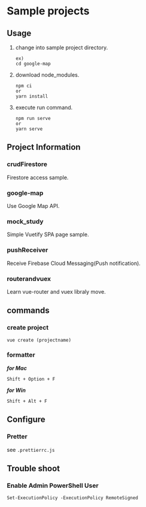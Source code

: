 # Sample projects

## Usage
1. change into sample project directory.
    ```
    ex)
    cd google-map
    ```
1. download node_modules.
    ```
    npm ci
    or
    yarn install
    ```
1. execute run command.
    ```
    npm run serve
    or
    yarn serve
    ```

## Project Information

### crudFirestore
Firestore access sample.

### google-map
Use Google Map API.

### mock_study
Simple Vuetify SPA page sample.

### pushReceiver
Receive Firebase Cloud Messaging(Push notification).

### routerandvuex
Learn vue-router and vuex libraly move.

## commands
### create project
```
vue create (projectname)
```
### formatter
***for Mac***
```
Shift + Option + F
```
***for Win***
```
Shift + Alt + F
```

## Configure
### Pretter
see `.prettierrc.js`

## Trouble shoot

### Enable Admin PowerShell User
`Set-ExecutionPolicy -ExecutionPolicy RemoteSigned`
